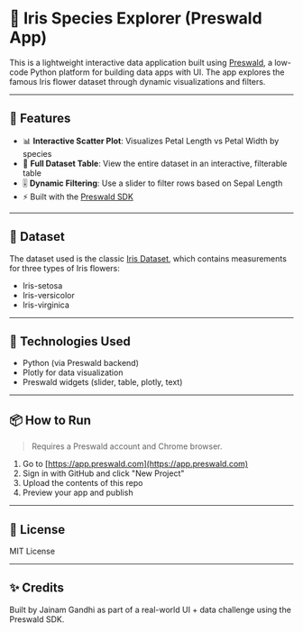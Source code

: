 # 🌸 Iris Species Explorer (Preswald App)

This is a lightweight interactive data application built using [Preswald](https://app.preswald.com), a low-code Python platform for building data apps with UI. The app explores the famous Iris flower dataset through dynamic visualizations and filters.

---

## 🚀 Features

- 📊 **Interactive Scatter Plot**: Visualizes Petal Length vs Petal Width by species
- 🧾 **Full Dataset Table**: View the entire dataset in an interactive, filterable table
- 🎚️ **Dynamic Filtering**: Use a slider to filter rows based on Sepal Length
- ⚡ Built with the [Preswald SDK](https://github.com/preswald/preswald)

---

## 📁 Dataset

The dataset used is the classic [Iris Dataset](https://archive.ics.uci.edu/ml/datasets/iris), which contains measurements for three types of Iris flowers:

- Iris-setosa
- Iris-versicolor
- Iris-virginica

---

## 🧠 Technologies Used

- Python (via Preswald backend)
- Plotly for data visualization
- Preswald widgets (slider, table, plotly, text)

---

## 📦 How to Run

> Requires a Preswald account and Chrome browser.

1. Go to [https://app.preswald.com](https://app.preswald.com)
2. Sign in with GitHub and click "New Project"
3. Upload the contents of this repo
4. Preview your app and publish

---

## 📄 License

MIT License

---

## ✨ Credits

Built by Jainam Gandhi as part of a real-world UI + data challenge using the Preswald SDK.